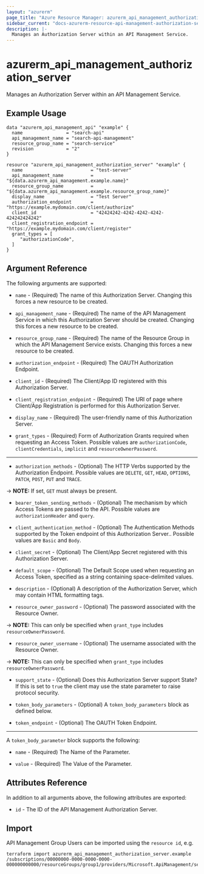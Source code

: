 ```yaml
---
layout: "azurerm"
page_title: "Azure Resource Manager: azurerm_api_management_authorization_server"
sidebar_current: "docs-azurerm-resource-api-management-authorization-server"
description: |-
  Manages an Authorization Server within an API Management Service.
---
```


# azurerm_api_management_authorization_server

Manages an Authorization Server within an API Management Service.


## Example Usage

```hcl
data "azurerm_api_management_api" "example" {
  name                = "search-api"
  api_management_name = "search-api-management"
  resource_group_name = "search-service"
  revision            = "2"
}

resource "azurerm_api_management_authorization_server" "example" {
  name                         = "test-server"
  api_management_name          = "${data.azurerm_api_management.example.name}"
  resource_group_name          = "${data.azurerm_api_management.example.resource_group_name}"
  display_name                 = "Test Server"
  authorization_endpoint       = "https://example.mydomain.com/client/authorize"
  client_id                    = "42424242-4242-4242-4242-424242424242"
  client_registration_endpoint = "https://example.mydomain.com/client/register"
  grant_types = [
     "authorizationCode",
  ]
}
```

## Argument Reference

The following arguments are supported:

* `name` - (Required) The name of this Authorization Server. Changing this forces a new resource to be created.

* `api_management_name` - (Required) The name of the API Management Service in which this Authorization Server should be created. Changing this forces a new resource to be created.

* `resource_group_name` - (Required) The name of the Resource Group in which the API Management Service exists. Changing this forces a new resource to be created.

* `authorization_endpoint` - (Required) The OAUTH Authorization Endpoint.

* `client_id` - (Required) The Client/App ID registered with this Authorization Server.

* `client_registration_endpoint` - (Required) The URI of page where Client/App Registration is performed for this Authorization Server.

* `display_name` - (Required) The user-friendly name of this Authorization Server.

* `grant_types` - (Required) Form of Authorization Grants required when requesting an Access Token. Possible values are `authorizationCode`, `clientCredentials`, `implicit` and `resourceOwnerPassword`.

---

* `authorization_methods` - (Optional) The HTTP Verbs supported by the Authorization Endpoint. Possible values are `DELETE`, `GET`, `HEAD`, `OPTIONS`, `PATCH`, `POST`, `PUT` and `TRACE`.

-> **NOTE:** If set, `GET` must always be present.

* `bearer_token_sending_methods` - (Optional) The mechanism by which Access Tokens are passed to the API. Possible values are `authorizationHeader` and `query`.

* `client_authentication_method` - (Optional) The Authentication Methods supported by the Token endpoint of this Authorization Server.. Possible values are `Basic` and `Body`.

* `client_secret` - (Optional) The Client/App Secret registered with this Authorization Server.

* `default_scope` - (Optional) The Default Scope used when requesting an Access Token, specified as a string containing space-delimited values.

* `description` - (Optional) A description of the Authorization Server, which may contain HTML formatting tags.

* `resource_owner_password` - (Optional) The password associated with the Resource Owner.

-> **NOTE:** This can only be specified when `grant_type` includes `resourceOwnerPassword`.

* `resource_owner_username` - (Optional) The username associated with the Resource Owner.

-> **NOTE:** This can only be specified when `grant_type` includes `resourceOwnerPassword`.

* `support_state` - (Optional) Does this Authorization Server support State? If this is set to `true` the client may use the state parameter to raise protocol security.

* `token_body_parameters` - (Optional) A `token_body_parameters` block as defined below.

* `token_endpoint` - (Optional) The OAUTH Token Endpoint.

---

A `token_body_parameter` block supports the following:

* `name` - (Required) The Name of the Parameter.

* `value` - (Required) The Value of the Parameter.

## Attributes Reference

In addition to all arguments above, the following attributes are exported:

* `id` - The ID of the API Management Authorization Server.

## Import

API Management Group Users can be imported using the `resource id`, e.g.

```shell
terraform import azurerm_api_management_authorization_server.example /subscriptions/00000000-0000-0000-0000-000000000000/resourceGroups/group1/providers/Microsoft.ApiManagement/service/service1/authorizationServers/server1
```
